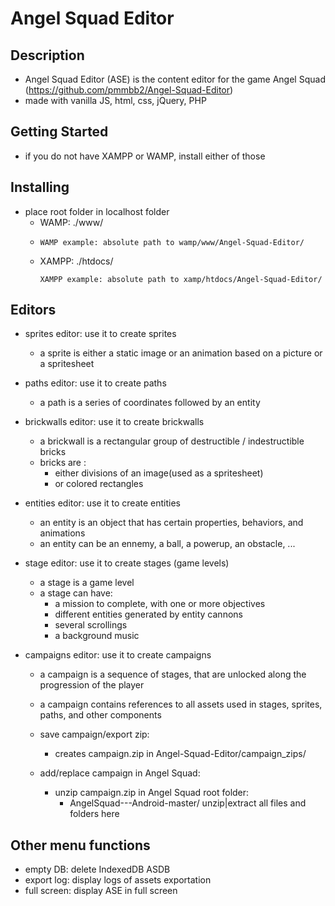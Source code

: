 # Angel Squad Editor

  ## Description
  - Angel Squad Editor (ASE) is the content editor for the game Angel Squad (https://github.com/pmmbb2/Angel-Squad-Editor)
  - made with vanilla JS, html, css, jQuery, PHP
 
  ## Getting Started
  - if you do not have XAMPP or WAMP, install either of those

  ## Installing
  - place root folder in localhost folder 
    - WAMP: ./www/
    - ```
      WAMP example: absolute path to wamp/www/Angel-Squad-Editor/
      ```       
    - XAMPP: ./htdocs/
      ```
      XAMPP example: absolute path to xamp/htdocs/Angel-Squad-Editor/
      ```
      
  ## Editors
  - sprites editor: use it to create sprites
    - a sprite is either a static image or an animation based on a picture or a spritesheet
    
  - paths editor: use it to create paths
    - a path is a series of coordinates followed by an entity
    
  - brickwalls editor: use it to create brickwalls
    - a brickwall is a rectangular group of destructible / indestructible bricks
    - bricks are :
      - either divisions of an image(used as a spritesheet)
      - or colored rectangles
      
  - entities editor: use it to create entities
    - an entity is an object that has certain properties, behaviors, and animations
    - an entity can be an ennemy, a ball, a powerup, an obstacle, ...
    
  - stage editor: use it to create stages (game levels)
    - a stage is a game level
    - a stage can have:
      - a mission to complete, with one or more objectives
      - different entities generated by entity cannons
      - several scrollings
      - a background music
      
  - campaigns editor: use it to create campaigns
    - a campaign is a sequence of stages, that are unlocked along the progression of the player
    - a campaign contains references to all assets used in stages, sprites, paths, and other components
    - save campaign/export zip:
      - creates campaign.zip in Angel-Squad-Editor/campaign_zips/
      
    - add/replace campaign in Angel Squad:
      - unzip campaign.zip in Angel Squad root folder:
        - AngelSquad---Android-master/ unzip|extract all files and folders here
  

  ## Other menu functions
  - empty DB: delete IndexedDB ASDB
  - export log: display logs of assets exportation
  - full screen: display ASE in full screen
   
